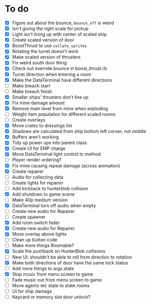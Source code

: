 # To do

- [x] Figure out about the bounce, `bounce_off` is weird
- [x] Isn't giving the right scale for pickup
- [x] Light isn't lining up with center of scaled ship
- [x] Create scaled version of door
- [x] BoostThrust to use `collate_sprites`
- [x] Rotating the turret doesn't work
- [x] Make scaled version of thrusters
- [x] Fix weird south door thing
- [x] Check out override bounce in boost_thrust.rb
- [x] Turret direction when entering a room
- [x] Make the DataTerminal have different directions
- [ ] Make breach start
- [ ] Make breach finish
- [x] Smaller ships' thrusters don't line up
- [x] Fix mine damage amount
- [x] Remove main level from mine when exploding
- [ ] Weight item population for different scaled rooms
- [ ] Create overlays
- [x] Move crates to dressings list
- [x] Shadows are calculated from ship bottom left corner, not middle
- [x] Buffers aren't working
- [x] Tidy up power ups into parent class
- [x] Create UI for EMP charge
- [x] Move DataTerminal light control to method
- [ ] Player render ordering?
- [x] Fix mine causing repeat damage (across animation)
- [x] Create repairer
- [ ] Audio for collecting data
- [ ] Create lights for repairer
- [ ] Add kickback to hunterblob collision
- [x] Add shutdown to game scene
- [ ] Make 40p medium version
- [x] DataTerminal turn off audio when empty
- [ ] Create new audio for Repairer
- [ ] Create spawner
- [x] Add room switch fader
- [x] Create new audio for Repairer
- [x] Move overlay above lights
- [ ] Clean up button code
- [ ] Make more things Roomable?
- [x] Scale the pushback on HunterBlob collisions
- [ ] New UI: shouldn't be able to roll from direction to rotation
- [x] Make both directions of door have the same lock status
- [ ] Add more things to args.state
- [x] Stop music from menu screen to game
- [ ] Fade music out from menu screen to game
- [ ] Move agents etc state to state.rooms
- [ ] UI for ship damage
- [ ] Keycard or memory slot door unlock?